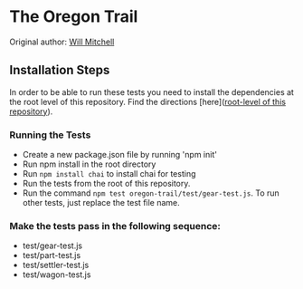 # The Oregon Trail
Original author: [Will Mitchell](https://github.com/wvmitchell)

## Installation Steps

In order to be able to run these tests you need to install the dependencies at the root level of this repository. Find the directions [here]([root-level of this repository](https://github.com/turingschool-examples/javascript-foundations)).

### Running the Tests

- Create a new package.json file by running 'npm init'
- Run npm install in the root directory
- Run `npm install chai` to install chai for testing
- Run the tests from the root of this repository.
- Run the command `npm test oregon-trail/test/gear-test.js`. To run other tests, just replace the test file name.

### Make the tests pass in the following sequence:

* test/gear-test.js  
* test/part-test.js  
* test/settler-test.js  
* test/wagon-test.js
